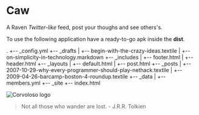 # Caw
A Raven *Twitter-like* feed, post your thoughs and see others's.

To use the following application have a ready-to-go apk inside the **dist**.

.
+-- _config.yml
+-- _drafts
|   +-- begin-with-the-crazy-ideas.textile
|   +-- on-simplicity-in-technology.markdown
+-- _includes
|   +-- footer.html
|   +-- header.html
+-- _layouts
|   +-- default.html
|   +-- post.html
+-- _posts
|   +-- 2007-10-29-why-every-programmer-should-play-nethack.textile
|   +-- 2009-04-26-barcamp-boston-4-roundup.textile
+-- _data
|   +-- members.yml
+-- _site
+-- index.html

![Corvoloso logo](https://i.imgur.com/z8Fymbi.png)
> Not all those who wander are lost. - J.R.R. Tolkien
